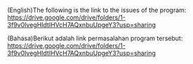 (English)The following is the link to the issues of the program:
https://drive.google.com/drive/folders/1-3f9v0IvegHIdtIHVcH7AQxnbuUpgeY3?usp=sharing

(Bahasa)Berikut adalah link permasalahan program tersebut:
https://drive.google.com/drive/folders/1-3f9v0IvegHIdtIHVcH7AQxnbuUpgeY3?usp=sharing
